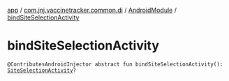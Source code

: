 [app](../../index.md) / [com.jnj.vaccinetracker.common.di](../index.md) / [AndroidModule](index.md) / [bindSiteSelectionActivity](./bind-site-selection-activity.md)

# bindSiteSelectionActivity

`@ContributesAndroidInjector abstract fun bindSiteSelectionActivity(): `[`SiteSelectionActivity`](../../com.jnj.vaccinetracker.siteselection/-site-selection-activity/index.md)`?`